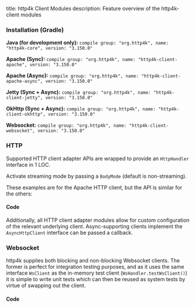 title: http4k Client Modules
description: Feature overview of the http4k-client modules

### Installation (Gradle)
**Java (for development only):** ```compile group: "org.http4k", name: "http4k-core", version: "3.150.0"```

**Apache (Sync):** ```compile group: "org.http4k", name: "http4k-client-apache", version: "3.150.0"```

**Apache (Async):** ```compile group: "org.http4k", name: "http4k-client-apache-async", version: "3.150.0"```

**Jetty (Sync + Async):** ```compile group: "org.http4k", name: "http4k-client-jetty", version: "3.150.0"```

**OkHttp (Sync + Async):** ```compile group: "org.http4k", name: "http4k-client-okhttp", version: "3.150.0"```

**Websocket:** ```compile group: "org.http4k", name: "http4k-client-websocket", version: "3.150.0"```

### HTTP
Supported HTTP client adapter APIs are wrapped to provide an `HttpHandler` interface in 1 LOC.

Activate streaming mode by passing a `BodyMode` (default is non-streaming).

These examples are for the Apache HTTP client, but the API is similar for the others:

#### Code [<img class="octocat"/>](https://github.com/http4k/http4k/blob/master/src/docs/guide/modules/clients/example_http.kt)
<script src="https://gist-it.appspot.com/https://github.com/http4k/http4k/blob/master/src/docs/guide/modules/clients/example_http.kt"></script>

Additionally, all HTTP client adapter modules allow for custom configuration of the relevant underlying client. Async-supporting clients implement the `AsyncHttpClient` interface can be passed a callback.

### Websocket
http4k supplies both blocking and non-blocking Websocket clients. The former is perfect for integration testing purposes, and as it uses the same interface `WsClient` as the in-memory test client (`WsHandler.testWsClient()`) it is simple to write unit tests which can then be reused as system tests by virtue of swapping out the client.

#### Code [<img class="octocat"/>](https://github.com/http4k/http4k/blob/master/src/docs/guide/modules/clients/example_websocket.kt)
<script src="https://gist-it.appspot.com/https://github.com/http4k/http4k/blob/master/src/docs/guide/modules/clients/example_websocket.kt"></script>
